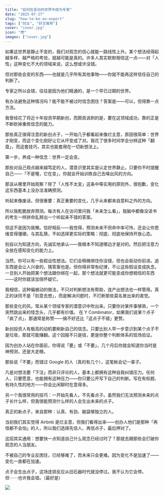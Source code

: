 ```yaml
---
title: "如何在变动的世界中成为专家"
date: "2025-07-27"
slug: "how-to-be-an-expert"
tags: ["创业", "好文推荐"]
cover: "cover.jpg"
icon: "😎"
images: ["cover.jpg"]
---
```

如果这世界是静止不变的，我们对观念的信心就能一路线性上升。某个想法经得起越多样、越严格的考验，就越可能是真的。许多人其实默默相信这一点——对「人性」这种变化不大的领域来说，这么想或许没错。



但对那些会变的东西——也就是几乎所有其他事物——你就不能再这样信任自己的判断了。



专家之所以会错，往往是因为他们精通的，是一个早已过期的世界。



有办法避免这种情况吗？能不能不被过时信念困住？答案是——可以，但得靠一点方法。



我曾经花了将近十年投资早期新创，而颇具讽刺的是，要在这领域成功，靠的正是不断砍掉重练信念的能力。



那些真正值得注意的新创点子，一开始几乎都看起来像烂主意，原因很简单：世界才刚变，而这个变化刚好让它从坏变成了对。我花了很多时间学会分辨这种「翻盘」，而这套技巧，其实也能套用在一切新想法上。



第一步，养成一种信念：世界一定会变。



那些对自己观点越来越笃定的人，潜意识里其实是认定世界静止。只要你不时提醒自己——「不是喔，它在变」，你就会开始训练自己去嗅出风的方向。



那该从哪里开始观察？除了「人性不太变」这条中等实用的原则外，很抱歉，变化这东西基本上没办法准确预测。



听起来像废话，但很重要：真正重要的变化，几乎从来都来自意料之外的方向。



所以我乾脆放弃预测。每次有人在访问里问我「未来怎么看」，我脑中都像没读书的考生一样拼命乱掰出一个听起来不错的答案。



但这不是因为我懒。恰好相反——我觉得，预测未来不但命中率可怜，还会让你思维变得僵硬。与其乱猜，不如选择更实际的策略：彻底、彻底地保持开放心态。



别自以为知道方向，先诚实地承认——我根本不知道哪边才是对的。然后把注意力全放在感知变化的能力上。



当然，你可以有一些假设性想法。它们会稍微绑住你没错，但也会驱动你前进。追东西是会让人兴奋的，猜答案也是。但你得非常有纪律，不让这些假设变成执念。
一旦别人开始把某个想法跟你绑在一起，那个想法就更可能变成你想相信的东西——这时你就该加倍怀疑它。



我相信，这种偏被动的做法，不只对判断想法有帮助，连产出想法也一样管用。真正的诀窍不是「刻意去想」，而是解决问题时，不打断那些莫名冒出来的直觉。



那些变化的风，常从某个领域专家的潜意识中吹出来。只要你对某件事够熟，一个突然跳出来的怪念头，几乎都有价值。
在 Y Combinator，如果我们说某个点子「疯了点」，那通常是称赞——搞不好还比「这点子不错」更赞。



新创投资人有极高的动机要刷新自己的信念。只要比别人早一步意识到某个点子不是垃圾，那就可能赚翻。这个回报不只是钱，更是你整个判断体系的现场验证。



因为创办人站在你面前，你得说「要」或「不要」，几个月后你就会知道你当时是神预测，还是大走眼。



那些说「不要」而错过 Google 的人（真的有几个），这笔帐会记一辈子。



凡是对想法要「下注」而非只评论的人，基本上都拥有这种自我纠错压力。任何人，只要愿意，也能拥有这种压力——你只要公开写下自己的判断。写在有标题、有持久性的地方——你会比闲聊时在意得多。



另一个我很常用的技巧：一开始先看人，不先看点子。虽然我们无法预测未来的点子长什么样，但我很能预测什么样的人会生出未来的点子。



真正的新点子，来自那种：认真、有劲、脑袋够独立的人。



当初我们其实觉得 Airbnb 是烂主意，但我们看得出来——创办人他们是那种「再怪都不会怕」的人，所以我们选择先信人、再信点子，最后押对了。



这招其实通用：想要快一点知道自己什么观念已经过时了？那就去跟那些会打破你观念的人当朋友。



不被自己的专业反困住，已经够难了，而未来只会更难。因为变化不是加速了——变化一直都在加速。



点子会生出点子，这场连锁反应从旧石器时代就没停过。我不认为它会停。
但⋯⋯也许我会错。（最好是）




![](https://prod-files-secure.s3.us-west-2.amazonaws.com/112d0858-5090-4d34-a606-b75eb8d65fd2/46476355-9cf3-4e99-9b7a-3531bc426380/1000202064.png?X-Amz-Algorithm=AWS4-HMAC-SHA256&X-Amz-Content-Sha256=UNSIGNED-PAYLOAD&X-Amz-Credential=ASIAZI2LB466TOBUKIPG%2F20250924%2Fus-west-2%2Fs3%2Faws4_request&X-Amz-Date=20250924T134033Z&X-Amz-Expires=3600&X-Amz-Security-Token=IQoJb3JpZ2luX2VjENX%2F%2F%2F%2F%2F%2F%2F%2F%2F%2FwEaCXVzLXdlc3QtMiJHMEUCIGa%2BQnHMYPjybftw32xPEnMbj1f8Rx6vbbXpiWwAkYEJAiEAlz9rMJVDHc8T3JakX19pk2w5P0WFXjse3373khq%2FTN0q%2FwMIXhAAGgw2Mzc0MjMxODM4MDUiDPdS7cx3ZarA5%2BT5RircA%2BKKrjpOhawb5fepgq1m8IOgGq2DlKyRQKagaorK5RaQN48jd8TBpkn%2BALufhCvcdTZzrn4uj1Ln9uAP%2BBwL4yxVVHugP8WvAL%2F6ghzaTm6MC%2F2NZ6fhdOOPGNUuKXJGKydg49iT3CXIFTlL%2F5I6l5d8pkhaO94qprdzAMbfacWpQFbSTowXmXvfZhiWUH7W2pTwYiBGoHnvJ0WFlJNwQEx%2F9eBBG8TNf0QivSS8mHHx%2BiieIQbWCpupQUW14WL0gwgpTGLaqE1BZy8aTBpHUmCFZNi40bSbq2XymvUsVOlS3yVWa1a2nLaaLV6ZBNezD9BaR2n2PMLrPugD%2F6W2GgUKhdAhnivwEC5x1S9oJjxRYc5YnVGFlVAgtYavohaSYiLdPeCsOdohYEnKstHpQf7ftmePJ1v9ldrslSEHhqGN6BlRz6T%2B2BR1BOuKooMEuNqGc57WSWxcikO3PHNuDQ1yo8vxnvQaCXVNhMqEWxo67iBLTFvUVi2n3qfhGu%2B7zDGfL7d0aL2DC7JcuBL5ttyDI3Mf0al9ZQ3OZnD6nr0MgMSi3krAPFMZhofrfeTSBXyFjGyNmmEEsxXrFw1lCDbM9ao3RieQmt33NdJb3qZhhxk0WO3vEKnCpX3lMKHSz8YGOqUBWmDSkvnwlM7QAGOz8lV1M5z%2F%2Bij0KkUcyM4rCsOGMBWWtw2fc%2BR%2BdEfLz9RvvoEAdrXQN%2FZ9CQ%2BoCBFwZGABuqhCBB8ZvK2cl1cFwPUpOHr4UkVpifqZu1BKZAddxgj2ZUTrgnhtFal3Qy9c8PShH6tUiWclIbNHtxralfnUd%2Fk%2Bi%2FCezx5e4C8YpqyHTsg8hCd7Jj1sZQiOxxkocQ%2FsPgLrisVZ&X-Amz-Signature=700162d6db8d0de92e009170227ff241adf7e8c1a90f64e028871c98caabdbfc&X-Amz-SignedHeaders=host&x-amz-checksum-mode=ENABLED&x-id=GetObject)

